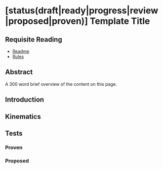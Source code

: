 # [status(draft|ready|progress|review|proposed|proven)] Template Title

## Requisite Reading

- [Readme](./README.md)
- [Rules](./rules.md)

## Abstract

A 300 word brief overview of the content on this page.

## Introduction


## Kinematics


## Tests


### Proven


### Proposed




